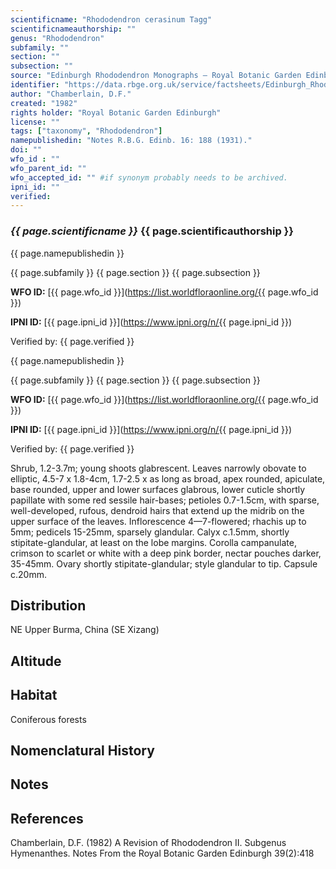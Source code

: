 ```yaml
---
scientificname: "Rhododendron cerasinum Tagg"
scientificnameauthorship: ""
genus: "Rhododendron"
subfamily: ""
section: ""
subsection: ""
source: "Edinburgh Rhododendron Monographs – Royal Botanic Garden Edinburgh"
identifier: "https://data.rbge.org.uk/service/factsheets/Edinburgh_Rhododendron_Monographs.xhtml"
author: "Chamberlain, D.F."
created: "1982"
rights holder: "Royal Botanic Garden Edinburgh"
license: ""
tags: ["taxonomy", "Rhododendron"]
namepublishedin: "Notes R.B.G. Edinb. 16: 188 (1931)."
doi: ""
wfo_id : ""
wfo_parent_id: ""
wfo_accepted_id: "" #if synonym probably needs to be archived.                      
ipni_id: ""
verified:
---
```

### _{{ page.scientificname }}_ {{ page.scientificauthorship }}
 {{ page.namepublishedin }}

{{ page.subfamily }} {{ page.section }} {{ page.subsection }}

**WFO ID:** [{{ page.wfo_id }}](https://list.worldfloraonline.org/{{ page.wfo_id }})

**IPNI ID:** [{{ page.ipni_id }}](https://www.ipni.org/n/{{ page.ipni_id }})

Verified by: {{ page.verified }}

 {{ page.namepublishedin }}

{{ page.subfamily }} {{ page.section }} {{ page.subsection }}

**WFO ID:** [{{ page.wfo_id }}](https://list.worldfloraonline.org/{{ page.wfo_id }})

**IPNI ID:** [{{ page.ipni_id }}](https://www.ipni.org/n/{{ page.ipni_id }})

Verified by: {{ page.verified }}



Shrub, 1.2-3.7m; young shoots glabrescent. Leaves narrowly obovate to elliptic, 4.5-7 x 1.8-4cm, 1.7-2.5 x as long as broad, apex rounded, apiculate, base rounded, upper and lower surfaces glabrous, lower cuticle shortly papillate with some red sessile hair-bases; petioles 0.7-1.5cm, with sparse, well-developed, rufous, dendroid hairs that extend up the midrib on the upper surface of the leaves. Inflorescence 4—7-flowered; rhachis up to 5mm; pedicels 15-25mm, sparsely glandular. Calyx c.1.5mm, shortly stipitate-glandular, at least on the lobe margins. Corolla campanulate, crimson to scarlet or white with a deep pink border, nectar pouches darker, 35-45mm. Ovary shortly stipitate-glandular; style glandular to tip. Capsule c.20mm.

## Distribution
NE Upper Burma, China (SE Xizang)

## Altitude


## Habitat
Coniferous forests

## Nomenclatural History

                       
## Notes


## References

Chamberlain, D.F. (1982) A Revision of Rhododendron II. Subgenus Hymenanthes. Notes From the Royal Botanic Garden Edinburgh 39(2):418
